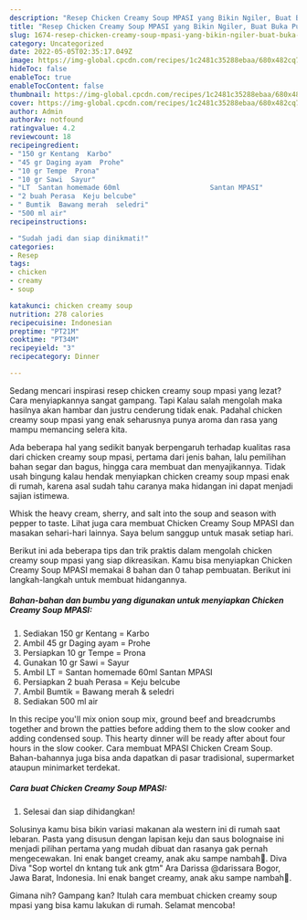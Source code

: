 ```yaml
---
description: "Resep Chicken Creamy Soup MPASI yang Bikin Ngiler, Buat Buka Puasa Menggugah Selera"
title: "Resep Chicken Creamy Soup MPASI yang Bikin Ngiler, Buat Buka Puasa Menggugah Selera"
slug: 1674-resep-chicken-creamy-soup-mpasi-yang-bikin-ngiler-buat-buka-puasa-menggugah-selera
category: Uncategorized
date: 2022-05-05T02:35:17.049Z
image: https://img-global.cpcdn.com/recipes/1c2481c35288ebaa/680x482cq70/chicken-creamy-soup-mpasi-foto-resep-utama.jpg
hideToc: false
enableToc: true
enableTocContent: false
thumbnail: https://img-global.cpcdn.com/recipes/1c2481c35288ebaa/680x482cq70/chicken-creamy-soup-mpasi-foto-resep-utama.jpg
cover: https://img-global.cpcdn.com/recipes/1c2481c35288ebaa/680x482cq70/chicken-creamy-soup-mpasi-foto-resep-utama.jpg
author: Admin
authorAv: notfound
ratingvalue: 4.2
reviewcount: 18
recipeingredient:
- "150 gr Kentang  Karbo"
- "45 gr Daging ayam  Prohe"
- "10 gr Tempe  Prona"
- "10 gr Sawi  Sayur"
- "LT  Santan homemade 60ml                      Santan MPASI"
- "2 buah Perasa  Keju belcube"
- " Bumtik  Bawang merah  seledri"
- "500 ml air"
recipeinstructions:

- "Sudah jadi dan siap dinikmati!"
categories:
- Resep
tags:
- chicken
- creamy
- soup

katakunci: chicken creamy soup 
nutrition: 278 calories
recipecuisine: Indonesian
preptime: "PT21M"
cooktime: "PT34M"
recipeyield: "3"
recipecategory: Dinner

---
```



Sedang mencari inspirasi resep chicken creamy soup mpasi yang lezat? Cara menyiapkannya sangat gampang. Tapi Kalau salah mengolah maka hasilnya akan hambar dan justru cenderung tidak enak. Padahal chicken creamy soup mpasi yang enak seharusnya punya aroma dan rasa yang mampu memancing selera kita.


Ada beberapa hal yang sedikit banyak berpengaruh terhadap kualitas rasa dari chicken creamy soup mpasi, pertama dari jenis bahan, lalu pemilihan bahan segar dan bagus, hingga cara membuat dan menyajikannya. Tidak usah bingung kalau hendak menyiapkan chicken creamy soup mpasi enak di rumah, karena asal sudah tahu caranya maka hidangan ini dapat menjadi sajian istimewa.

Whisk the heavy cream, sherry, and salt into the soup and season with pepper to taste. Lihat juga cara membuat Chicken Creamy Soup MPASI dan masakan sehari-hari lainnya. Saya belum sanggup untuk masak setiap hari.


Berikut ini ada beberapa tips dan trik praktis dalam mengolah chicken creamy soup mpasi yang siap dikreasikan. Kamu bisa menyiapkan Chicken Creamy Soup MPASI memakai 8 bahan dan 0 tahap pembuatan. Berikut ini langkah-langkah untuk membuat hidangannya.

<!--inarticleads1-->

##### Bahan-bahan dan bumbu yang digunakan untuk menyiapkan Chicken Creamy Soup MPASI:

1. Sediakan 150 gr Kentang = Karbo
1. Ambil 45 gr Daging ayam = Prohe
1. Persiapkan 10 gr Tempe = Prona
1. Gunakan 10 gr Sawi = Sayur
1. Ambil LT = Santan homemade 60ml                      Santan MPASI
1. Persiapkan 2 buah Perasa = Keju belcube
1. Ambil  Bumtik = Bawang merah &amp; seledri
1. Sediakan 500 ml air


In this recipe you&#39;ll mix onion soup mix, ground beef and breadcrumbs together and brown the patties before adding them to the slow cooker and adding condensed soup. This hearty dinner will be ready after about four hours in the slow cooker. Cara membuat MPASI Chicken Cream Soup. Bahan-bahannya juga bisa anda dapatkan di pasar tradisional, supermarket ataupun minimarket terdekat. 

<!--inarticleads2-->

##### Cara buat Chicken Creamy Soup MPASI:


1. Selesai dan siap dihidangkan!

Solusinya kamu bisa bikin variasi makanan ala western ini di rumah saat lebaran. Pasta yang disusun dengan lapisan keju dan saus bolognaise ini menjadi pilihan pertama yang mudah dibuat dan rasanya gak pernah mengecewakan. Ini enak banget creamy, anak aku sampe nambah🤩. Diva Diva &#34;Sop wortel dn kntang tuk ank gtm&#34; Ara Darissa @darissara Bogor, Jawa Barat, Indonesia. Ini enak banget creamy, anak aku sampe nambah🤩. 

Gimana nih? Gampang kan? Itulah cara membuat chicken creamy soup mpasi yang bisa kamu lakukan di rumah. Selamat mencoba!
